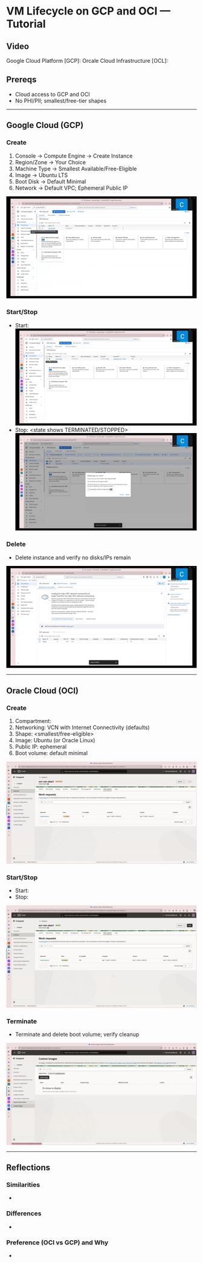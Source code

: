 # VM Lifecycle on GCP and OCI — Tutorial

## Video
Google Cloud Platform [GCP]: <paste link>
Orcale Cloud Infrastructure [OCL]: <paste link>

## Prereqs
- Cloud access to GCP and OCI
- No PHI/PII; smallest/free-tier shapes

---

## Google Cloud (GCP)
### Create
1. Console → Compute Engine → Create Instance
2. Region/Zone → Your Choice
3. Machine Type → Smallest Available/Free-Eligible
4. Image → Ubuntu LTS
5. Boot Disk → Default Minimal
6. Network → Default VPC; Ephemeral Public IP

![GCP create](images/gcp_create.png)

### Start/Stop
- Start: <state shows RUNNING>
![GCP running](images/gcp_running.png)
- Stop: <state shows TERMINATED/STOPPED>
![GCP terminated](images/gcp_terminated.png)

### Delete
- Delete instance and verify no disks/IPs remain

![GCP cleaned](images/gcp_clean.png)

---

## Oracle Cloud (OCI)
### Create
1. Compartment: <name>
2. Networking: VCN with Internet Connectivity (defaults)
3. Shape: <smallest/free-eligible>
4. Image: Ubuntu (or Oracle Linux)
5. Public IP: ephemeral
6. Boot volume: default minimal

![OCI create](images/oci_create.png)

### Start/Stop
- Start: <state shows RUNNING>
- Stop: <state shows STOPPED>

![OCI running](images/oci_running.png)

### Terminate
- Terminate and delete boot volume; verify cleanup

![OCI cleaned](images/oci_clean.png)

---

## Reflections
### Similarities
- <brief bullets>

### Differences
- <brief bullets>

### Preference (OCI vs GCP) and Why
- <one short paragraph>